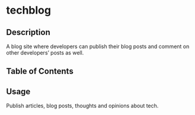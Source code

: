 # techblog

## Description
A blog site where developers can publish their blog posts and comment on other developers’ posts as well. 

## Table of Contents

## Usage
Publish articles, blog posts, thoughts and opinions about tech. 
